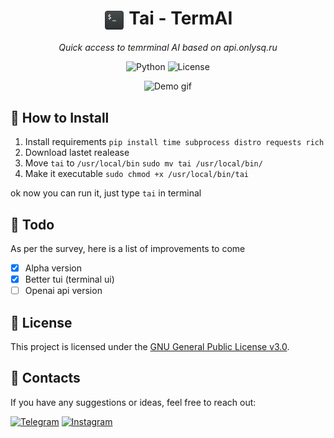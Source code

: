 <h1 align="center"><img src="https://raw.githubusercontent.com/elementary/icons/main/apps/64/utilities-terminal.svg" alt="Terminal Icon" width="34" height="34" style="vertical-align: middle;"> Tai - TermAI</h1>
<p align="center"><i>Quick access to temrminal AI based on api.onlysq.ru</i></p>
<div align="center">
  <img src="https://img.shields.io/badge/Python-3.12.2-blue" alt="Python">
  <img src="https://img.shields.io/badge/License-GPL%20v3-blue" alt="License">
</div>

<p align="center">
  <img src="https://i.giphy.com/media/v1.Y2lkPTc5MGI3NjExN2ZwN2lveW95bm5hNm9nZzZuNXEyaGdsMTFoaGZhN3lpOHdjaTB4bSZlcD12MV9pbnRlcm5hbF9naWZfYnlfaWQmY3Q9Zw/HWvg948r9fKkbtlMVb/giphy.gif" alt="Demo gif" />
</p>

## 📂 How to Install

1. Install requirements `pip install time subprocess distro requests rich`
2. Download lastet realease
3. Move `tai` to `/usr/local/bin` `sudo mv tai /usr/local/bin/`
4. Make it executable `sudo chmod +x /usr/local/bin/tai`

ok now you can run it, just type `tai` in terminal

  ## 📝 Todo
As per the survey, here is a list of improvements to come
- [x] Alpha version
- [x] Better tui (terminal ui)
- [ ] Openai api version

## 📃 License

This project is licensed under the [GNU General Public License v3.0](https://github.com/SFmindMAP/MdBooks_bot/blob/main/LICENSE).

## 📕 Contacts
If you have any suggestions or ideas, feel free to reach out:

[![Telegram](https://img.shields.io/badge/Telegram-2376FF?style=for-the-badge&labelColor=white&logo=telegram&logoColor=2376FF)](https://t.me/sf_mindmap1)
[![Instagram](https://img.shields.io/badge/instagram-6A962D?style=for-the-badge&labelColor=white&logo=instagram&logoColor=6A962D)](https://www.instagram.com/sleryfink?igsh=YWlsNDl1bGZqZWQ1)
            

